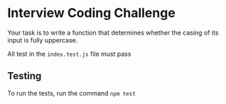 # Interview Coding Challenge

Your task is to write a function that determines whether the casing of its input is fully uppercase.

All test in the `index.test.js` file must pass

## Testing

To run the tests, run the command `npm test`
